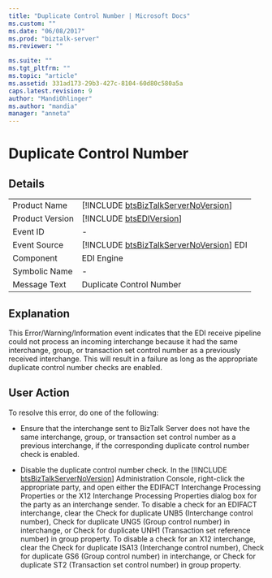 ```yaml
---
title: "Duplicate Control Number | Microsoft Docs"
ms.custom: ""
ms.date: "06/08/2017"
ms.prod: "biztalk-server"
ms.reviewer: ""

ms.suite: ""
ms.tgt_pltfrm: ""
ms.topic: "article"
ms.assetid: 331ad173-29b3-427c-8104-60d80c580a5a
caps.latest.revision: 9
author: "MandiOhlinger"
ms.author: "mandia"
manager: "anneta"
---
```

# Duplicate Control Number
## Details  

|                 |                                                                                         |
|-----------------|-----------------------------------------------------------------------------------------|
|  Product Name   |   [!INCLUDE [btsBizTalkServerNoVersion](../includes/btsbiztalkservernoversion-md.md)]   |
| Product Version |               [!INCLUDE [btsEDIVersion](../includes/btsediversion-md.md)]               |
|    Event ID     |                                            -                                            |
|  Event Source   | [!INCLUDE [btsBizTalkServerNoVersion](../includes/btsbiztalkservernoversion-md.md)] EDI |
|    Component    |                                       EDI Engine                                        |
|  Symbolic Name  |                                            -                                            |
|  Message Text   |                                Duplicate Control Number                                 |

## Explanation  
 This Error/Warning/Information event indicates that the EDI receive pipeline could not process an incoming interchange because it had the same interchange, group, or transaction set control number as a previously received interchange. This will result in a failure as long as the appropriate duplicate control number checks are enabled.  

## User Action  
 To resolve this error, do one of the following:  

- Ensure that the interchange sent to BizTalk Server does not have the same interchange, group, or transaction set control number as a previous interchange, if the corresponding duplicate control number check is enabled.  

- Disable the duplicate control number check. In the [!INCLUDE [btsBizTalkServerNoVersion](../includes/btsbiztalkservernoversion-md.md)] Administration Console, right-click the appropriate party, and open either the EDIFACT Interchange Processing Properties or the X12 Interchange Processing Properties dialog box for the party as an interchange sender. To disable a check for an EDIFACT interchange, clear the Check for duplicate UNB5 (Interchange control number), Check for duplicate UNG5 (Group control number) in interchange, or Check for duplicate UNH1 (Transaction set reference number) in group property. To disable a check for an X12 interchange, clear the Check for duplicate ISA13 (Interchange control number), Check for duplicate GS6 (Group control number) in interchange, or Check for duplicate ST2 (Transaction set control number) in group property.
